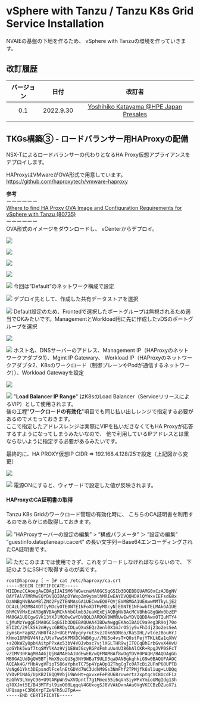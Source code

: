 # vSphere with Tanzu / Tanzu K8s Grid Service Installation
NVAIEの基盤の下地を作るため、
vSphere with Tanzuの環境を作っていきます。

## 改訂履歴

| バージョン | 日付 | 改訂者 |
| :---: | :---: | :---: |
| 0.1 | 2022.9.30 | [Yoshihiko Katayama @HPE Japan Presales](yoshihiko.katayama@hpe.com) |
|  |  |  |

## TKGs構築③ - ロードバランサー用HAProxyの配備
NSX-Tによるロードバランサーの代わりとなるHA Proxy仮想アプライアンスをデプロイします。<br>

HAProxyはVMwareがOVA形式で用意しています。<br>
https://github.com/haproxytech/vmware-haproxy <br>

**参考**<br>
ーーーーーー<br>
[Where to find HA Proxy OVA Image and Configuration Requirements for vSphere with Tanzu (80735)](https://kb.vmware.com/s/article/80735)<br>
ーーーーーー<br>
OVA形式のイメージをダウンロードし、
vCenterからデプロイ。

![](pics/pic01.png)

![](pics/pic02.png)

![](pics/pic03.png)

![](pics/pic04.png)

![](pics/pic05.png)
今回は”Default”のネットワーク構成で設定


![](pics/pic06.png)
デプロイ先として、作成した共有データストアを選択

![](pics/pic08.png)
Default設定のため、Frontedで選択したポートグループは無視されるため適当でOKみたいです。ManagementとWorkload用に先に作成したvDSのポートグループを選択

![](pics/pic09.png)

![](pics/pic10.png)
ホスト名、DNSサーバーのアドレス、Management IP（HAProxyのネットワークアダプタ1）、Mgmt IP Gatewary、
Workload IP（HAProxyのネットワークアダプタ2、K8sのワークロード（制御プレーンやPodが通信するネットワーク））、Workload Gatewayを設定

![](pics/pic11.png)

![](pics/pic12.png)
"**Load Balancer IP Range**" はK8sのLoad Balancer（ServiceリリースによるVIP）として使用されます。<br>
後の工程"**ワークロードの有効化**"項目でも同じ払い出しレンジで指定する必要があるのでメモっておきます。<br>
ここで指定したアドレスレンジは実際にVIPを払いださなくてもHA Proxyが応答するすようになってしまうみたいなので、
他で利用しているIPアドレスとは重ならないように指定する必要があるみたいです。<br>

最終的に、HA PROXY仮想IP CIDR => 192.168.4.128/25で設定（上記図から変更）

![](pics/pic13.png)

![](pics/pic14.png)
電源ONにすると、ウィザードで設定した値が反映されます。

#### HAProxyのCA証明書の取得
Tanzu K8s Gridのワークロード管理の有効化時に、
こちらのCA証明書を利用するのであらかじめ取得しておきます。

![](pics/pic15.png)
”HAProxyサーバーの設定の編集” > ”構成パラメータ” ＞ ”設定の編集”
”guestinfo.dataplaneapi.cacert” の長い文字列＝Base64エンコーディングされたCA証明書です。

![](pics/pic16.png)
ただこのままでは使用できず、これをデコードしなければならないので、
下記のようにSSHで取得するのが楽です。
```
root@haproxy [ ~ ]# cat /etc/haproxy/ca.crt
-----BEGIN CERTIFICATE-----
MIIDnzCCAoegAwIBAgIJAISM6fWGwcnaMA0GCSqGSIb3DQEBBQUAMG0xCzAJBgNV
BAYTAlVTMRMwEQYDVQQIDApDYWxpZm9ybmlhMRIwEAYDVQQHDAlQYWxvIEFsdG8x
DzANBgNVBAoMBlZNd2FyZTENMAsGA1UECwwEQ0FQVjEVMBMGA1UEAwwMMTkyLjE2
OC4zLjM2MB4XDTIyMDcyOTE0NTE1NFoXDTMyMDcyNjE0NTE1NFowbTELMAkGA1UE
BhMCVVMxEzARBgNVBAgMCkNhbGlmb3JuaWExEjAQBgNVBAcMCVBhbG8gQWx0bzEP
MA0GA1UECgwGVk13YXJlMQ0wCwYDVQQLDARDQVBWMRUwEwYDVQQDDAwxOTIuMTY4
LjMuMzYwggEiMA0GCSqGSIb3DQEBAQUAA4IBDwAwggEKAoIBAQC9a9eg3R9oj70o
ElI2C/29lkSk2nHyyc6BRDyCDLuQXuSEQzZenl0X1mJrO5jy9vFhIdj23o2esSeA
zymsG+Fap8Z/NH0f4zJ+UGEFVdyqnyrut3vzJOk65DNeo/RaSIHL/vtceJBouHrJ
KHmo18RMGV4Nfz/Utv7wwSKPMXOCkWB6gu//MU5o4vsT+Q0stFejYTKLkEa1qXhV
+s20kWZy0pbKAitpPPxAx53bV4VQJvbsc7vjlXGLTHR9wjIT0CqBhErbGvvX4HvU
gdGYhk5waf7tqSMYlKAz9Vj1E8WJGcyRGPdFmhuUu4U386hAlCKR+RpgJVP0SFcT
vZIMV30PAgMBAAGjQjBAMA8GA1UdEwEB/wQFMAMBAf8wDgYDVR0PAQH/BAQDAgGG
MB0GA1UdDgQWBBTjMmX9zoQU3g3NY9WBaT9ULD3qaDANBgkqhkiG9w0BAQUFAAOC
AQEAk4G/fHbAvgVFipTS86aYphxTC75p4YpAQpQ2ThgCgTc0ATcBi2UFnP60UPTB
VsNg61Ykt3DEpsndlFcelnEtGDVd7WC3UdkM9Gs3NmFhf2TPMjfk6aliug+LUDQq
VYDvPINAG/UpKB2I8QQ9Vbji9WvHt+gxvxeFePBU68ruwertz2xptqcVC8UcdFiz
EaGhV3LYmyC96+U9tARpWn9wXVOpntf7g1Mmeo55i6qVnSiyWPxYmioUMgIdg13h
q7OXJmt5E/B43MTFil9imO00LqqqV4GUxogSJ8VVAkDxnAAu0VgVKCCBzDZuoX7i
UFQsap+C3R6XrpTZeNFh5u2TpA==
-----END CERTIFICATE-----
```
